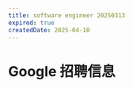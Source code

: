 ```yaml
---
title: software engineer 20250313
expired: true
createdDate: 2025-04-10
---
```


# Google 招聘信息

<JobPostingTable job-posting-json-path="google/data/software-engineer-20250313" />